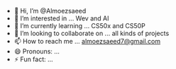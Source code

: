 - 👋 Hi, I’m @Almoezsaeed
- 👀 I’m interested in ... Wev and AI
- 🌱 I’m currently learning ... CS50x and CS50P
- 💞️ I’m looking to collaborate on ... all kinds of projects
- 📫 How to reach me ... almoezsaeed7@gmail.com
- 😄 Pronouns: ...
- ⚡ Fun fact: ...

<!---
Almoezsaeed7/Almoezsaeed7 is a ✨ special ✨ repository because its `README.md` (this file) appears on your GitHub profile.
You can click the Preview link to take a look at your changes.
--->
